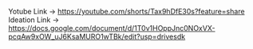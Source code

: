 Yotube Link -> https://youtube.com/shorts/Tax9hDfE30s?feature=share
Ideation Link -> https://docs.google.com/document/d/1T0v1HOppJnc0NOxVX-pcqAw9xOW_uJ6KsaMURO1wTBk/edit?usp=drivesdk
